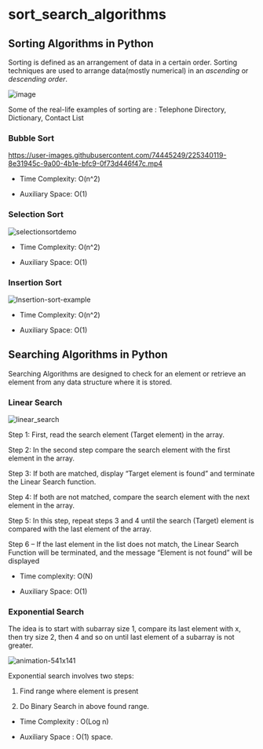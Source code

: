 # sort_search_algorithms

## Sorting Algorithms in Python

Sorting is defined as an arrangement of data in a certain order. Sorting techniques are used to arrange data(mostly numerical) in an *ascending* or *descending order*.


![image](https://user-images.githubusercontent.com/74445249/225334869-8618cc5b-8697-41f1-9bf7-3f6fe3360dd2.png)

Some of the real-life examples of sorting are : Telephone Directory, Dictionary, Contact List

### Bubble Sort

https://user-images.githubusercontent.com/74445249/225340119-8e31945c-9a00-4b1e-bfc9-0f73d446f47c.mp4



* Time Complexity: O(n^2)

* Auxiliary Space: O(1)

### Selection Sort

![selectionsortdemo](https://user-images.githubusercontent.com/74445249/225342551-33f91ae9-e1f3-41b8-975f-9b256f8aa776.gif)



* Time Complexity: O(n^2)


* Auxiliary Space: O(1)

### Insertion Sort

![Insertion-sort-example](https://user-images.githubusercontent.com/74445249/225343174-04ec03ed-39ba-483e-8991-1c416a7fb0fc.gif)


* Time Complexity: O(n^2)

* Auxiliary Space: O(1)


## Searching Algorithms in Python 

Searching Algorithms are designed to check for an element or retrieve an element from any data structure where it is stored.

### Linear Search 


![linear_search](https://user-images.githubusercontent.com/74445249/225344591-7d5d5029-137c-4590-bb83-a435ef8c4d07.gif)



Step 1: First, read the search element (Target element) in the array.

Step 2: In the second step compare the search element with the first element in the array.

Step 3: If both are matched, display “Target element is found” and terminate the Linear Search 
function.

Step 4: If both are not matched, compare the search element with the next element in the array.

Step 5: In this step, repeat steps 3 and 4 until the search (Target) element is compared with the 
last element of the array.

Step 6 – If the last element in the list does not match, the Linear Search Function will be 
terminated, and the message “Element is not found” will be displayed


* Time complexity: O(N)

* Auxiliary Space: O(1)


### Exponential Search

 
The idea is to start with subarray size 1, compare its last element with x, then try size 2, then 4 and so on until last element of a subarray is not greater. 


![animation-541x141](https://user-images.githubusercontent.com/74445249/225350759-5b693f53-45ef-4485-9993-d38e0e6c3433.gif)


Exponential search involves two steps:  

1. Find range where element is present

2. Do Binary Search in above found range.

* Time Complexity : O(Log n) 

* Auxiliary Space :  O(1) space.






